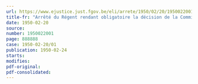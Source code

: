 ```yaml
---
url: https://www.ejustice.just.fgov.be/eli/arrete/1950/02/20/1950022001/justel
title-fr: "Arrêté du Régent rendant obligatoire la décision de la Commission paritaire nationale de l'industrie de la construction en date du 27 octobre 1949"
date: 1950-02-20
source:
number: 1950022001
page: 888888
case: 1950-02-20/01
publication: 1950-02-24
starts:
modifies:
pdf-original:
pdf-consolidated:
---
```


